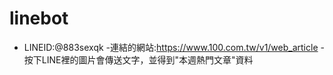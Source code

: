 # linebot
- LINEID:@883sexqk
-連結的網站:https://www.100.com.tw/v1/web_article
-按下LINE裡的圖片會傳送文字，並得到"本週熱門文章"資料
